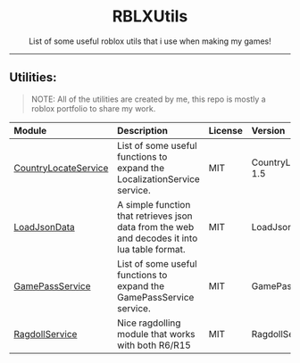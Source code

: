 <h1 align="center">RBLXUtils</h1>
<p align="center">List of some useful roblox utils that i use when making my games!</p>

<hr>

## Utilities:
> NOTE: All of the utilities are created by me, this repo is mostly a roblox portfolio to share my work.

| Module | Description | License | Version
|:----|:----|:----|:----
| [CountryLocateService](https://github.com/fsdfdfgdfghSD/RBLXUtils/tree/main/modules/LocalizationService/CountryLocateService) | List of some useful functions to expand the LocalizationService service. | MIT | CountryLocateService 1.5
| [LoadJsonData](https://github.com/fsdfdfgdfghSD/RBLXUtils/blob/main/modules/HTTP/LoadJsonData.lua) | A simple function that retrieves json data from the web and decodes it into lua table format. | MIT | LoadJsonData 1.1
| [GamePassService](https://github.com/fsdfdfgdfghSD/RBLXUtils/blob/main/modules/MarketplaceService/GamePassService.lua) | List of some useful functions to expand the GamePassService service. | MIT | GamePassService 1.3
| [RagdollService](https://github.com/fsdfdfgdfghSD/RBLXUtils/blob/main/modules/RagdollEngine/RagdollService.lua) | Nice ragdolling module that works with both R6/R15 | MIT | RagdollService 1.3
